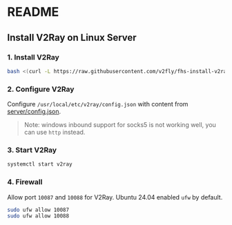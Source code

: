 # README

## Install V2Ray on Linux Server

### 1. Install V2Ray

```bash
bash <(curl -L https://raw.githubusercontent.com/v2fly/fhs-install-v2ray/master/install-release.sh)
```

### 2. Configure V2Ray

Configure `/usr/local/etc/v2ray/config.json` with content from [server/config.json](./server/config.json).

> Note: windows inbound support for socks5 is not working well, you can use `http` instead.

### 3. Start V2Ray

```bash
systemctl start v2ray
```

### 4. Firewall

Allow port `10087` and `10088` for V2Ray. Ubuntu 24.04 enabled `ufw` by default.

```bash
sudo ufw allow 10087
sudo ufw allow 10088
```
